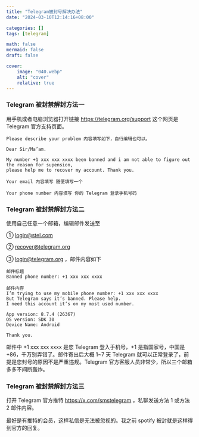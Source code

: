 ```yaml
---
title: "Telegram被封号解决办法"
date: "2024-03-10T12:14:16+08:00"

categories: []
tags: [telegram]

math: false
mermaid: false
draft: false

cover:
    image: "040.webp"
    alt: "cover"
    relative: true
---
```


### Telegram 被封禁解封方法一 

用手机或者电脑浏览器打开链接 https://telegram.org/support 这个网页是 Telegram 官方支持页面。

```
Please describe your problem 内容填写如下，自行编辑也可以。 

Dear Sir/Ma’am. 

My number +1 xxx xxx xxxx been banned and i am not able to figure out the reason for supension,
please help me to recover my account. Thank you. 

Your email 内容填写 随便填写一个 

Your phone number 内容填写 你的 Telegram 登录手机号码
```

### Telegram 被封禁解封方法二

使用自己任意一个邮箱，编辑邮件发送至

① login@stel.com

② recover@telegram.org

③ login@telegram.org ，邮件内容如下

```
邮件标题
Banned phone number: +1 xxx xxx xxxx

邮件内容
I’m trying to use my mobile phone number: +1 xxx xxx xxxx
But Telegram says it’s banned. Please help.
I need this account it’s on my most used number.

App version: 8.7.4 (26367)
OS version: SDK 30
Device Name: Android

Thank you.
```

邮件中 +1 xxx xxx xxxx 是您 Telegram 登入手机号，+1 是指国家号，中国是 +86，千万别弄错了。邮件寄出后大概 1~7 天 Telegram 就可以正常登录了，前提是您封号的原因不是严重违规。Telegram 官方客服人员非常少，所以三个邮箱多多不间断轰炸。

### Telegram 被封禁解封方法三

打开 Telegram 官方推特 https://x.com/smstelegram ，私聊发送方法 1 或方法 2 邮件内容。

最好是有推特的会员，这样私信是无法被忽视的。我之前 spotify 被封就是这样得到官方的回复。

